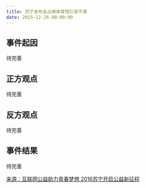 ```yaml
---
title: 苏宁发布会占用体育馆引发不满
date: 2015-12-26 00:00:00
---
```


## 事件起因

待完善

## 正方观点

待完善

## 反方观点

待完善

## 事件结果

待完善

[来源：互联网公益助力青春梦想 2016苏宁开启公益新征程](http://js.ifeng.com/business/landmark/detail_2015_12/30/4709056_0.shtml)